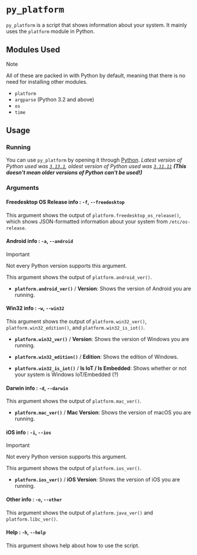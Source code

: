 # `py_platform`

`py_platform` is a script that shows information about your system. It mainly uses the `platform` module in Python.

## Modules Used

> [!NOTE]
> All of these are packed in with Python by default, meaning that there is no need for installing other modules.

- `platform`
- `argparse` (Python 3.2 and above)
- `os`
- `time`

## Usage

### Running

You can use `py_platform` by opening it through [Python](https://python.org/). *Latest version of Python used was [`3.13.1`](https://www.python.org/downloads/release/python-3131/), oldest version of Python used was [`3.11.11`](https://www.python.org/downloads/release/python-31111/) **(This doesn't mean older versions of Python can't be used!)***

### Arguments

#### Freedesktop OS Release info : `-f`, `--freedesktop`

This argument shows the output of `platform.freedesktop_os_release()`, which shows JSON-formatted information about your system from `/etc/os-release`.

#### Android info : `-a`, `--android`

> [!IMPORTANT]
> Not every Python version supports this argument.

This argument shows the output of `platform.android_ver()`.

- **`platform.android_ver()`** / **Version**: Shows the version of Android you are running.

#### Win32 info : `-w`, `--win32`

This argument shows the output of `platform.win32_ver()`, `platform.win32_edition()`, and `platform.win32_is_iot()`.

- **`platform.win32_ver()`** / **Version**: Shows the version of Windows you are running.

- **`platform.win32_edition()`** / **Edition**: Shows the edition of Windows.

- **`platform.win32_is_iot()`** / **Is IoT / Is Embedded**: Shows whether or not your system is Windows IoT/Embedded (?)

#### Darwin info : `-d`, `--darwin`

This argument shows the output of `platform.mac_ver()`.

- **`platform.mac_ver()`** / **Mac Version**: Shows the version of macOS you are running.

#### iOS info : `-i`, `--ios`

> [!IMPORTANT]
> Not every Python version supports this argument.

This argument shows the output of `platform.ios_ver()`.

- **`platform.ios_ver()`** / **iOS Version**: Shows the version of iOS you are running.

#### Other info : `-o`, `--other`

This argument shows the output of `platform.java_ver()` and `platform.libc_ver()`.

#### Help : `-h`, `--help`

This argument shows help about how to use the script.
